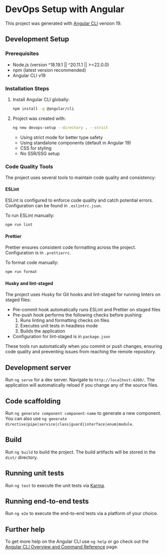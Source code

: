 # DevOps Setup with Angular

This project was generated with [Angular CLI](https://github.com/angular/angular-cli) version 19.

## Development Setup

### Prerequisites

- Node.js (version ^18.19.1 || ^20.11.1 || >=22.0.0)
- npm (latest version recommended)
- Angular CLI v19

### Installation Steps

1. Install Angular CLI globally:

   ```bash
   npm install -g @angular/cli
   ```

2. Project was created with:
   ```bash
   ng new devops-setup --directory . --strict
   ```
   - Using strict mode for better type safety
   - Using standalone components (default in Angular 19)
   - CSS for styling
   - No SSR/SSG setup

### Code Quality Tools

The project uses several tools to maintain code quality and consistency:

#### ESLint

ESLint is configured to enforce code quality and catch potential errors. Configuration can be found in `.eslintrc.json`.

To run ESLint manually:

```bash
npm run lint
```

#### Prettier

Prettier ensures consistent code formatting across the project. Configuration is in `.prettierrc`.

To format code manually:

```bash
npm run format
```

#### Husky and lint-staged

The project uses Husky for Git hooks and lint-staged for running linters on staged files:

- Pre-commit hook automatically runs ESLint and Prettier on staged files
- Pre-push hook performs the following checks before pushing:
  1. Runs linting and formatting checks on files
  2. Executes unit tests in headless mode
  3. Builds the application
- Configuration for lint-staged is in `package.json`

These tools run automatically when you commit or push changes, ensuring code quality and preventing issues from reaching the remote repository.

## Development server

Run `ng serve` for a dev server. Navigate to `http://localhost:4200/`. The application will automatically reload if you change any of the source files.

## Code scaffolding

Run `ng generate component component-name` to generate a new component. You can also use `ng generate directive|pipe|service|class|guard|interface|enum|module`.

## Build

Run `ng build` to build the project. The build artifacts will be stored in the `dist/` directory.

## Running unit tests

Run `ng test` to execute the unit tests via [Karma](https://karma-runner.github.io).

## Running end-to-end tests

Run `ng e2e` to execute the end-to-end tests via a platform of your choice.

## Further help

To get more help on the Angular CLI use `ng help` or go check out the [Angular CLI Overview and Command Reference](https://angular.io/cli) page.

